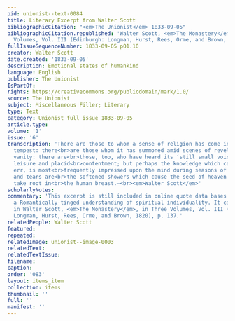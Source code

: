 ```yaml
---
pid: unionist--text-0084
title: Literary Excerpt from Walter Scott
bibliographicCitation: "<em>The Unionist</em> 1833-09-05"
bibliographicCitation.republished: 'Walter Scott, <em>The Monastery</em>, in Three
  Volumes, Vol. III (Edinburgh: Longman, Hurst, Rees, Orme, and Brown, 1820), p. 137'
fullIssueSequenceNumber: 1833-09-05 p01.10
creator: Walter Scott
date.created: '1833-09-05'
description: Emotional states of humankind
language: English
publisher: The Unionist
IsPartOf: 
rights: https://creativecommons.org/publicdomain/mark/1.0/
source: The Unionist
subject: Miscellaneous Filler; Literary
type: Text
category: Unionist full issue 1833-09-05
article.type: 
volume: '1'
issue: '6'
transcription: 'There are those to whom a sense of religion has come in storm and
  tempest: there<br>are those whom it has summoned amid scenes of revelry and idle
  vanity: there are<br>those, too, who have heard its ‘still small voice’ amid rural
  leisure and placid<br>contentment; but perhaps the knowledge which causeth not to
  err, is most<br>frequently impressed upon the mind during seasons of affliction;
  and tears are<br>the softened showers which cause the seed of heaven to spring and
  take root in<br>the human breast.—<br><em>Walter Scott</em>'
scholarlyNotes: 
commentary: 'This excerpt is still included in online quote data bases today. It encapsulates
  a Romantically-tinged understanding of spiritual individuality. It can be found
  in Walter Scott, <em>The Monastery</em>, in Three Volumes, Vol. III (Edinburgh:
  Longman, Hurst, Rees, Orme, and Brown, 1820), p. 137.'
relatedPeople: Walter Scott
featured: 
repeated: 
relatedImage: unionist--image-0003
relatedText: 
relatedTextIssue: 
filename: 
caption: 
order: '083'
layout: items_item
collection: items
thumbnail: ''
full: ''
manifest: ''
---
```

